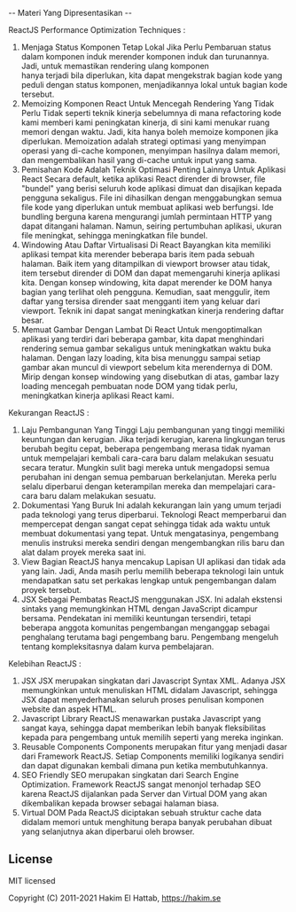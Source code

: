 -- Materi Yang Dipresentasikan --

ReactJS Performance Optimization Techniques :

1. Menjaga Status Komponen Tetap Lokal Jika Perlu
   Pembaruan status dalam komponen induk merender komponen induk dan turunannya. Jadi, untuk memastikan rendering ulang komponen  
   hanya terjadi bila diperlukan, kita dapat mengekstrak bagian kode yang peduli dengan status komponen, menjadikannya lokal untuk bagian
   kode tersebut.
2. Memoizing Komponen React Untuk Mencegah Rendering Yang Tidak Perlu
   Tidak seperti teknik kinerja sebelumnya di mana refactoring kode kami memberi kami peningkatan kinerja, di sini kami menukar
   ruang memori dengan waktu. Jadi, kita hanya boleh memoize komponen jika diperlukan. Memoization adalah strategi optimasi
   yang menyimpan operasi yang di-cache komponen, menyimpan hasilnya dalam memori, dan mengembalikan hasil yang di-cache
   untuk input yang sama.
3. Pemisahan Kode Adalah Teknik Optimasi Penting Lainnya Untuk Aplikasi React
   Secara default, ketika aplikasi React dirender di browser, file "bundel" yang berisi seluruh kode aplikasi dimuat dan disajikan kepada
   pengguna sekaligus. File ini dihasilkan dengan menggabungkan semua file kode yang diperlukan untuk membuat aplikasi web berfungsi.
   Ide bundling berguna karena mengurangi jumlah permintaan HTTP yang dapat ditangani halaman. Namun, seiring pertumbuhan aplikasi,
   ukuran file meningkat, sehingga meningkatkan file bundel.
4. Windowing Atau Daftar Virtualisasi Di React
   Bayangkan kita memiliki aplikasi tempat kita merender beberapa baris item pada sebuah halaman. Baik item yang ditampilkan di viewport
   browser atau tidak, item tersebut dirender di DOM dan dapat memengaruhi kinerja aplikasi kita. Dengan konsep windowing, kita dapat
   merender ke DOM hanya bagian yang terlihat oleh pengguna. Kemudian, saat menggulir, item daftar yang tersisa dirender saat mengganti
   item yang keluar dari viewport. Teknik ini dapat sangat meningkatkan kinerja rendering daftar besar.
5. Memuat Gambar Dengan Lambat Di React
   Untuk mengoptimalkan aplikasi yang terdiri dari beberapa gambar, kita dapat menghindari rendering semua gambar sekaligus untuk
   meningkatkan waktu buka halaman. Dengan lazy loading, kita bisa menunggu sampai setiap gambar akan muncul di viewport
   sebelum kita merendernya di DOM. Mirip dengan konsep windowing yang disebutkan di atas, gambar lazy loading mencegah
   pembuatan node DOM yang tidak perlu, meningkatkan kinerja aplikasi React kami.

Kekurangan ReactJS :

1. Laju Pembangunan Yang Tinggi
   Laju pembangunan yang tinggi memiliki keuntungan dan kerugian. Jika terjadi kerugian, karena lingkungan terus berubah begitu cepat,
   beberapa pengembang merasa tidak nyaman untuk mempelajari kembali cara-cara baru dalam melakukan sesuatu secara teratur.
   Mungkin sulit bagi mereka untuk mengadopsi semua perubahan ini dengan semua pembaruan berkelanjutan.
   Mereka perlu selalu diperbarui dengan keterampilan mereka dan mempelajari cara-cara baru dalam melakukan sesuatu.
2. Dokumentasi Yang Buruk
   Ini adalah kekurangan lain yang umum terjadi pada teknologi yang terus diperbarui. Teknologi React memperbarui dan mempercepat
   dengan sangat cepat sehingga tidak ada waktu untuk membuat dokumentasi yang tepat. Untuk mengatasinya, pengembang menulis
   instruksi mereka sendiri dengan mengembangkan rilis baru dan alat dalam proyek mereka saat ini.
3. View Bagian
   ReactJS hanya mencakup Lapisan UI aplikasi dan tidak ada yang lain. Jadi, Anda masih perlu memilih beberapa teknologi lain
   untuk mendapatkan satu set perkakas lengkap untuk pengembangan dalam proyek tersebut.
4. JSX Sebagai Pembatas
   ReactJS menggunakan JSX. Ini adalah ekstensi sintaks yang memungkinkan HTML dengan JavaScript dicampur bersama.
   Pendekatan ini memiliki keuntungan tersendiri, tetapi beberapa anggota komunitas pengembangan menganggap sebagai
   penghalang terutama bagi pengembang baru. Pengembang mengeluh tentang kompleksitasnya dalam kurva pembelajaran.

Kelebihan ReactJS :

1. JSX
   JSX merupakan singkatan dari Javascript Syntax XML. Adanya JSX memungkinkan untuk menuliskan HTML didalam Javascript,
   sehingga JSX dapat menyederhanakan seluruh proses penulisan komponen website dan aspek HTML.
2. Javascript Library
   ReactJS menawarkan pustaka Javascript yang sangat kaya, sehingga dapat memberikan lebih banyak fleksibilitas kepada
   para pengembang untuk memilih seperti yang mereka inginkan.
3. Reusable Components
   Components merupakan fitur yang menjadi dasar dari Framework ReactJS. Setiap Components memiliki logikanya sendiri
   dan dapat digunakan kembali dimana pun ketika membutuhkannya.
4. SEO Friendly
   SEO merupakan singkatan dari Search Engine Optimization. Framework ReactJS sangat menonjol terhadap SEO karena
   ReactJS dijalankan pada Server dan Virtual DOM yang akan dikembalikan kepada browser sebagai halaman biasa.
5. Virtual DOM
   Pada ReactJS diciptakan sebuah struktur cache data didalam memori untuk menghitung berapa banyak perubahan dibuat
   yang selanjutnya akan diperbarui oleh browser.

## License

MIT licensed

Copyright (C) 2011-2021 Hakim El Hattab, https://hakim.se
